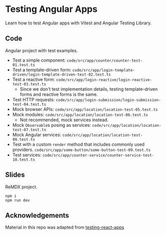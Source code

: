 # Testing Angular Apps

Learn how to test Angular apps with Vitest and Angular Testing Library.

## Code

Angular project with test examples.

- Test a simple component: `code/src/app/counter/counter-test-01.test.ts`
- Test a template-driven form: `code/src/app/login-template-driven/login-template-driven-test-02.test.ts`
- Test a reactive form: `code/src/app/login-reactive/login-reactive-test-03.test.ts`
  - Since we don't test implementation details, testing template-driven forms and reactive forms is the same.
- Test HTTP requests: `code/src/app/login-submission/login-submission-test-04.test.ts`
- Mock browser APIs: `code/src/app/location/location-test-05.test.ts`
- Mock modules: `code/src/app/location/location-test-06.test.ts`
  - Not recommended, mock services instead.
- Mock `Observable`s posing as services: `code/src/app/location/location-test-07.test.ts`
- Mock Angular services: `code/src/app/location/location-test-08.test.ts`
- Test with a custom `render` method that includes commonly used providers. `code/src/app/some-button/some-button-test-09.test.ts`
- Test services: `code/src/app/counter-service/counter-service-test-10.test.ts`

## Slides

ReMDX project.

```commandline
npm i
npm run dev
```

## Acknowledgements

Material in this repo was adapted from [testing-react-apps](https://github.com/kentcdodds/testing-react-apps/tree/next)
